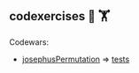 ## codexercises :muscle: 🏋️

Codewars:

- [josephusPermutation](codewars/josephusPermutation.go) => [tests](codewars/josephusPermutation_test.go)
